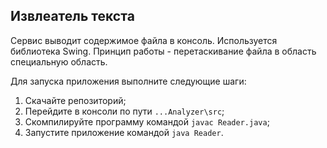 ## Извлеатель текста

Сервис выводит содержимое файла в консоль. Используется библиотека Swing. Принцип работы - перетаскивание файла в 
область специальную область.

Для запуска приложения выполните следующие шаги:
1. Скачайте репозиторий;
2. Перейдите в консоли по пути ```...Analyzer\src```;
3. Скомпилируйте программу командой ```javac Reader.java```;
4. Запустите приложение командой ```java Reader```.
